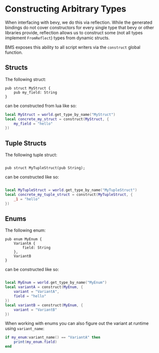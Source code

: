 # Constructing Arbitrary Types

When interfacing with bevy, we do this via reflection.
While the generated bindings do not cover constructors for every single type that bevy or other libraries provide, reflection allows us to construct some (not all types implement `FromReflect`) types from dynamic structs.

BMS exposes this ability to all script writers via the `construct` global function.


## Structs

The following struct:
```rust,ignore
pub struct MyStruct {
    pub my_field: String
}
```

can be constructed from lua like so:
```lua
local MyStruct = world.get_type_by_name("MyStruct")
local concrete_my_struct = construct(MyStruct, {
    my_field = "hello"
})
```

## Tuple Structs
The following tuple struct:
```rust,ignore

pub struct MyTupleStruct(pub String);
```

can be constructed like so:
```lua

local MyTupleStruct = world.get_type_by_name("MyTupleStruct")
local concrete_my_tuple_struct = construct(MyTupleStruct, {
    _1 = "hello"
})
```

## Enums
The following enum:
```rust,ignore
pub enum MyEnum {
    VariantA {
        field: String
    },
    VariantB
}
```

can be constructed like so:
```lua

local MyEnum = world.get_type_by_name("MyEnum")
local variantA = construct(MyEnum, {
    variant = "VariantA",
    field = "hello"
})
local variantB = construct(MyEnum, {
    variant = "VariantB"
})
```

When working with enums you can also figure out the variant at runtime using `variant_name`:

```lua
if my_enum:variant_name() == "VariantA" then
    print(my_enum.field)
end
```